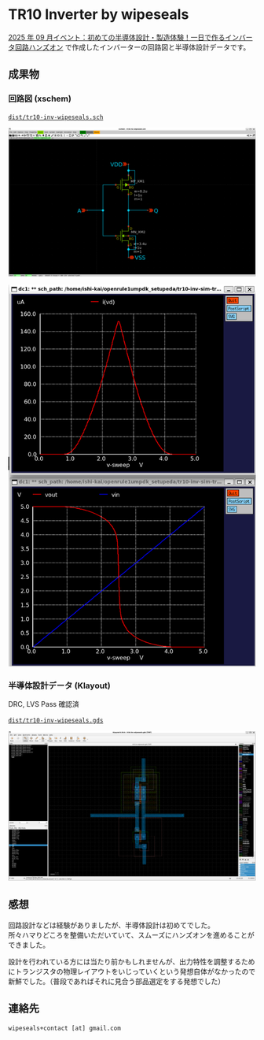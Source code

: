 # TR10 Inverter by wipeseals

[2025 年 09 月イベント：初めての半導体設計・製造体験！一日で作るインバータ回路ハンズオン](https://ishikai.connpass.com/event/363093/) で作成したインバーターの回路図と半導体設計データです。

## 成果物

### 回路図 (xschem)

[`dist/tr10-inv-wipeseals.sch`](dist/tr10-inv-wipeseals.sch)

![sch](img/sch.png)

![spice](img/spice.png)

### 半導体設計データ (Klayout)

DRC, LVS Pass 確認済

[`dist/tr10-inv-wipeseals.gds`](dist/tr10-inv-wipeseals.gds)

![gds](img/gds.png)

## 感想

回路設計などは経験がありましたが、半導体設計は初めてでした。  
所々ハマりどころを整備いただいていて、スムーズにハンズオンを進めることができました。

設計を行われている方には当たり前かもしれませんが、出力特性を調整するためにトランジスタの物理レイアウトをいじっていくという発想自体がなかったので新鮮でした。（普段であればそれに見合う部品選定をする発想でした）

## 連絡先

`wipeseals+contact [at] gmail.com`
